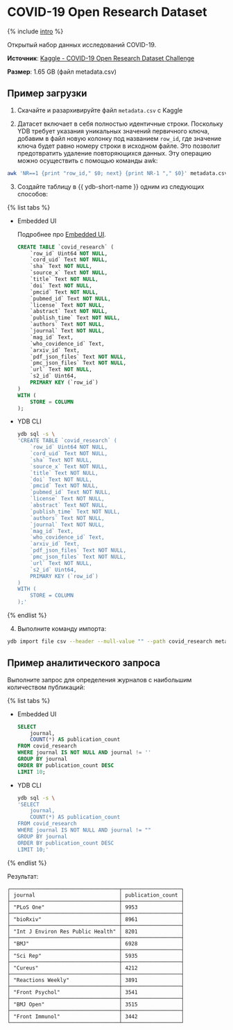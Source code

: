 # COVID-19 Open Research Dataset

{% include [intro](_includes/intro.md) %}

Открытый набор данных исследований COVID-19.

**Источник**: [Kaggle - COVID-19 Open Research Dataset Challenge](https://www.kaggle.com/datasets/allen-institute-for-ai/CORD-19-research-challenge?select=metadata.csv)

**Размер**: 1.65 GB (файл metadata.csv)

## Пример загрузки

1. Скачайте и разархивируйте файл `metadata.csv` с Kaggle

2. Датасет включает в себя полностью идентичные строки. Поскольку YDB требует указания уникальных значений первичного ключа, добавим в файл новую колонку под названием `row_id`, где значение ключа будет равно номеру строки в исходном файле. Это позволит предотвратить удаление повторяющихся данных. Эту операцию можно осуществить с помощью команды awk:

```bash
awk 'NR==1 {print "row_id," $0; next} {print NR-1 "," $0}' metadata.csv > temp.csv && mv temp.csv metadata.csv
```

3. Создайте таблицу в {{ ydb-short-name }} одним из следующих способов:

{% list tabs %}

- Embedded UI

  Подробнее про [Embedded UI](../../reference/embedded-ui/ydb-monitoring).

  ```sql
  CREATE TABLE `covid_research` (
      `row_id` Uint64 NOT NULL,
      `cord_uid` Text NOT NULL,
      `sha` Text NOT NULL,
      `source_x` Text NOT NULL,
      `title` Text NOT NULL,
      `doi` Text NOT NULL,
      `pmcid` Text NOT NULL,
      `pubmed_id` Text NOT NULL,
      `license` Text NOT NULL,
      `abstract` Text NOT NULL,
      `publish_time` Text NOT NULL,
      `authors` Text NOT NULL,
      `journal` Text NOT NULL,
      `mag_id` Text,
      `who_covidence_id` Text,
      `arxiv_id` Text,
      `pdf_json_files` Text NOT NULL,
      `pmc_json_files` Text NOT NULL,
      `url` Text NOT NULL,
      `s2_id` Uint64,
      PRIMARY KEY (`row_id`)
  )
  WITH (
      STORE = COLUMN
  );
  ```

- YDB CLI

  ```bash
  ydb sql -s \
  'CREATE TABLE `covid_research` (
      `row_id` Uint64 NOT NULL,
      `cord_uid` Text NOT NULL,
      `sha` Text NOT NULL,
      `source_x` Text NOT NULL,
      `title` Text NOT NULL,
      `doi` Text NOT NULL,
      `pmcid` Text NOT NULL,
      `pubmed_id` Text NOT NULL,
      `license` Text NOT NULL,
      `abstract` Text NOT NULL,
      `publish_time` Text NOT NULL,
      `authors` Text NOT NULL,
      `journal` Text NOT NULL,
      `mag_id` Text,
      `who_covidence_id` Text,
      `arxiv_id` Text,
      `pdf_json_files` Text NOT NULL,
      `pmc_json_files` Text NOT NULL,
      `url` Text NOT NULL,
      `s2_id` Uint64,
      PRIMARY KEY (`row_id`)
  )
  WITH (
      STORE = COLUMN
  );'
  ```

{% endlist %}

4. Выполните команду импорта:

```bash
ydb import file csv --header --null-value "" --path covid_research metadata.csv
```

## Пример аналитического запроса

Выполните запрос для определения журналов с наибольшим количеством публикаций:

{% list tabs %}

- Embedded UI

  ```sql
  SELECT
      journal,
      COUNT(*) AS publication_count
  FROM covid_research
  WHERE journal IS NOT NULL AND journal != ''
  GROUP BY journal
  ORDER BY publication_count DESC
  LIMIT 10;
  ```

- YDB CLI

  ```bash
  ydb sql -s \
  'SELECT
      journal,
      COUNT(*) AS publication_count
  FROM covid_research
  WHERE journal IS NOT NULL AND journal != ""
  GROUP BY journal
  ORDER BY publication_count DESC
  LIMIT 10;'
  ```

{% endlist %}

Результат:

```raw
┌───────────────────────────────────┬───────────────────┐
│ journal                           │ publication_count │
├───────────────────────────────────┼───────────────────┤
│ "PLoS One"                        │ 9953              │
├───────────────────────────────────┼───────────────────┤
│ "bioRxiv"                         │ 8961              │
├───────────────────────────────────┼───────────────────┤
│ "Int J Environ Res Public Health" │ 8201              │
├───────────────────────────────────┼───────────────────┤
│ "BMJ"                             │ 6928              │
├───────────────────────────────────┼───────────────────┤
│ "Sci Rep"                         │ 5935              │
├───────────────────────────────────┼───────────────────┤
│ "Cureus"                          │ 4212              │
├───────────────────────────────────┼───────────────────┤
│ "Reactions Weekly"                │ 3891              │
├───────────────────────────────────┼───────────────────┤
│ "Front Psychol"                   │ 3541              │
├───────────────────────────────────┼───────────────────┤
│ "BMJ Open"                        │ 3515              │
├───────────────────────────────────┼───────────────────┤
│ "Front Immunol"                   │ 3442              │
└───────────────────────────────────┴───────────────────┘
```